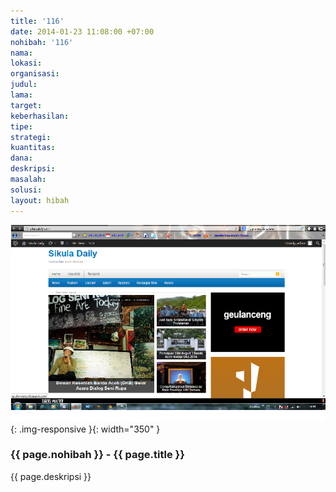 ```yaml
---
title: '116'
date: 2014-01-23 11:08:00 +07:00
nohibah: '116'
nama: 
lokasi: 
organisasi: 
judul: 
lama: 
target: 
keberhasilan: 
tipe: 
strategi: 
kuantitas: 
dana: 
deskripsi: 
masalah: 
solusi: 
layout: hibah
---
```


![116](/static/img/hibahcms/116.png){: .img-responsive }{: width="350" }

### {{ page.nohibah }} - {{ page.title }}

{{ page.deskripsi }}
